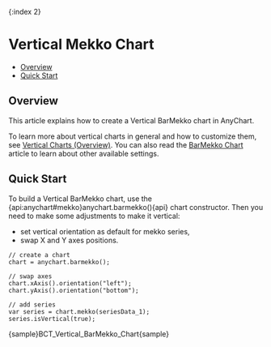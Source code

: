 {:index 2}
# Vertical Mekko Chart

* [Overview](#overview)
* [Quick Start](#quick_start)

## Overview

This article explains how to create a Vertical BarMekko chart in AnyChart.

To learn more about vertical charts in general and how to customize them, see [Vertical Charts (Overview)](Overview). You can also read the [BarMekko Chart](../Marimekko_Chart/BarMekko_Chart) article to learn about other available settings.

## Quick Start

To build a Vertical BarMekko chart, use the {api:anychart#mekko}anychart.barmekko(){api} chart constructor. Then you need to make some adjustments to make it vertical:
- set vertical orientation as default for mekko series,
- swap X and Y axes positions.

```
// create a chart
chart = anychart.barmekko();

// swap axes
chart.xAxis().orientation("left");
chart.yAxis().orientation("bottom");    

// add series
var series = chart.mekko(seriesData_1);
series.isVertical(true);
```

{sample}BCT\_Vertical\_BarMekko\_Chart{sample}